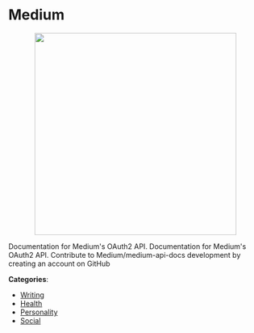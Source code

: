 # Medium
<p align="center">
    <img width="400" src="https://raw.githubusercontent.com/apis-list/apis-list/apis/medium/logo_256x256.png" />
</p>

Documentation for Medium's OAuth2 API. Documentation for Medium's OAuth2 API. Contribute to Medium/medium-api-docs development by creating an account on GitHub



**Categories**:
- [Writing](https://github.com/apis-list/apis-list#writing)
- [Health](https://github.com/apis-list/apis-list#health)
- [Personality](https://github.com/apis-list/apis-list#personality)
- [Social](https://github.com/apis-list/apis-list#social)







